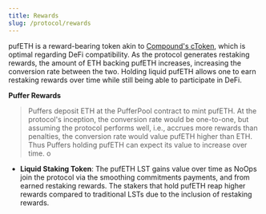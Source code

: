 ```yaml
---
title: Rewards
slug: /protocol/rewards
---
```


pufETH is a reward-bearing token akin to [Compound's cToken](https://docs.compound.finance/v2/ctokens/#ctokens), which is optimal regarding DeFi compatibility. As the protocol generates restaking rewards, the amount of ETH backing pufETH increases, increasing the conversion rate between the two. Holding liquid pufETH allows one to earn restaking rewards over time while still being able to participate in DeFi.


**Puffer Rewards** 
> Puffers deposit ETH at the PufferPool contract to mint pufETH. At the protocol's inception, the conversion rate would be one-to-one, but assuming the protocol performs well, i.e., accrues more rewards than penalties, the conversion rate would value pufETH higher than ETH. Thus Puffers holding pufETH can expect its value to increase over time.
o
- **Liquid Staking Token**: The pufETH LST gains value over time as NoOps join the protocol via the smoothing commitments payments, and from earned restaking rewards. The stakers that hold pufETH reap higher rewards compared to traditional LSTs due to the inclusion of restaking rewards.
